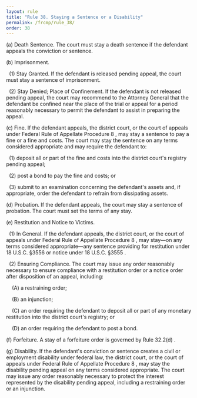 ```yaml
---
layout: rule
title: "Rule 38. Staying a Sentence or a Disability"
permalink: /frcmp/rule_38/
order: 38
---
```


(a) Death Sentence. The court must stay a death sentence if the defendant appeals the conviction or sentence.


(b) Imprisonment.


&nbsp;&nbsp;(1) Stay Granted. If the defendant is released pending appeal, the court must stay a sentence of imprisonment.


&nbsp;&nbsp;(2) Stay Denied; Place of Confinement. If the defendant is not released pending appeal, the court may recommend to the Attorney General that the defendant be confined near the place of the trial or appeal for a period reasonably necessary to permit the defendant to assist in preparing the appeal.


(c) Fine. If the defendant appeals, the district court, or the court of appeals under Federal Rule of Appellate Procedure 8 , may stay a sentence to pay a fine or a fine and costs. The court may stay the sentence on any terms considered appropriate and may require the defendant to:


&nbsp;&nbsp;(1) deposit all or part of the fine and costs into the district court's registry pending appeal;


&nbsp;&nbsp;(2) post a bond to pay the fine and costs; or


&nbsp;&nbsp;(3) submit to an examination concerning the defendant's assets and, if appropriate, order the defendant to refrain from dissipating assets.


(d) Probation. If the defendant appeals, the court may stay a sentence of probation. The court must set the terms of any stay.


(e) Restitution and Notice to Victims.


&nbsp;&nbsp;(1) In General. If the defendant appeals, the district court, or the court of appeals under Federal Rule of Appellate Procedure 8 , may stay—on any terms considered appropriate—any sentence providing for restitution under 18 U.S.C. §3556 or notice under 18 U.S.C. §3555 .


&nbsp;&nbsp;(2) Ensuring Compliance. The court may issue any order reasonably necessary to ensure compliance with a restitution order or a notice order after disposition of an appeal, including:


&nbsp;&nbsp;&nbsp;&nbsp;(A) a restraining order;


&nbsp;&nbsp;&nbsp;&nbsp;(B) an injunction;


&nbsp;&nbsp;&nbsp;&nbsp;(C) an order requiring the defendant to deposit all or part of any monetary restitution into the district court's registry; or


&nbsp;&nbsp;&nbsp;&nbsp;(D) an order requiring the defendant to post a bond.


(f) Forfeiture. A stay of a forfeiture order is governed by Rule 32.2(d) .


(g) Disability. If the defendant's conviction or sentence creates a civil or employment disability under federal law, the district court, or the court of appeals under Federal Rule of Appellate Procedure 8 , may stay the disability pending appeal on any terms considered appropriate. The court may issue any order reasonably necessary to protect the interest represented by the disability pending appeal, including a restraining order or an injunction.